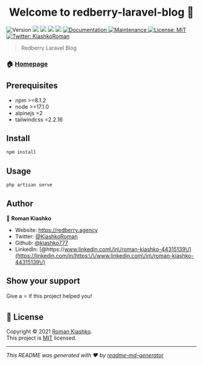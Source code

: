 <h1 align="center">Welcome to redberry-laravel-blog 👋</h1>
<p>
  <img alt="Version" src="https://img.shields.io/badge/version-8.0-blue.svg?cacheSeconds=2592000" />
  <img src="https://img.shields.io/badge/npm-%3E%3D8.1.2-blue.svg" />
  <img src="https://img.shields.io/badge/node-%3E%3D17.1.0-blue.svg" />
  <img src="https://img.shields.io/badge/alpinejs-%3D2-blue.svg" />
  <img src="https://img.shields.io/badge/tailwindcss-%3D2.2.16-blue.svg" />
  <a href="https://https://github.com/RedberryInternship/romankiashko-laravel-8-from-scratch#readme" target="_blank">
    <img alt="Documentation" src="https://img.shields.io/badge/documentation-yes-brightgreen.svg" />
  </a>
  <a href="https://https://github.com/RedberryInternship/romankiashko-laravel-8-from-scratch/graphs/commit-activity" target="_blank">
    <img alt="Maintenance" src="https://img.shields.io/badge/Maintained%3F-yes-green.svg" />
  </a>
  <a href="https://https://github.com/RedberryInternship/romankiashko-laravel-8-from-scratch/blob/master/LICENSE" target="_blank">
    <img alt="License: MIT" src="https://img.shields.io/github/license/kiashko777/redberry-laravel-blog" />
  </a>
  <a href="https://twitter.com/KiashkoRoman" target="_blank">
    <img alt="Twitter: KiashkoRoman" src="https://img.shields.io/twitter/follow/KiashkoRoman.svg?style=social" />
  </a>
</p>

> Redberry Laravel Blog

### 🏠 [Homepage](https://github.com/RedberryInternship/romankiashko-laravel-8-from-scratch)

## Prerequisites

- npm >=8.1.2
- node >=17.1.0
- alpinejs =2
- tailwindcss =2.2.16

## Install

```sh
npm install
```

## Usage

```sh
php artisan serve
```

## Author

👤 **Roman Kiashko**

* Website: https://redberry.agency
* Twitter: [@KiashkoRoman](https://twitter.com/KiashkoRoman)
* Github: [@kiashko777](https://github.com/kiashko777)
* LinkedIn: [@https:\/\/www.linkedin.com\/in\/roman-kiashko-44315139\/](https://linkedin.com/in/https:\/\/www.linkedin.com\/in\/roman-kiashko-44315139\/)

## Show your support

Give a ⭐️ if this project helped you!

## 📝 License

Copyright © 2021 [Roman Kiashko](https://github.com/kiashko777).<br />
This project is [MIT](https://https://github.com/RedberryInternship/romankiashko-laravel-8-from-scratch/blob/master/LICENSE) licensed.

***
_This README was generated with ❤️ by [readme-md-generator](https://github.com/kefranabg/readme-md-generator)_